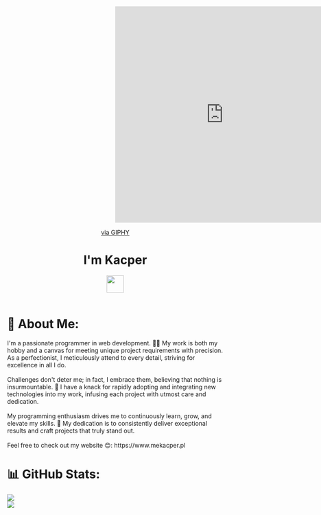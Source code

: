 <div id="header" align="center">
  <div style="width:100%;height:0;padding-bottom:100%;position:relative;"><iframe src="https://giphy.com/embed/26xBwdIuRJiAIqHwA" width="100%" height="100%" style="position:absolute" frameBorder="0" class="giphy-embed" allowFullScreen></iframe></div><p><a href="https://giphy.com/gifs/art-animation-hello-26xBwdIuRJiAIqHwA">via GIPHY</a></p><h1>I'm Kacper</h1>
</div>
<div id="header" align="center">
  <img src="https://media.giphy.com/media/vFKqnCdLPNOKc/giphy.gif" width="40" height="40" />
</div><br>
<h1> 💫 About Me:</h1>
I'm a passionate programmer in web development. 👨‍💻 My work is both my hobby and a canvas for meeting unique project requirements with precision. As a perfectionist, I meticulously attend to every detail, striving for excellence in all I do. <br><br>Challenges don't deter me; in fact, I embrace them, believing that nothing is insurmountable. 💪 I have a knack for rapidly adopting and integrating new technologies into my work, infusing each project with utmost care and dedication. <br><br>My programming enthusiasm drives me to continuously learn, grow, and elevate my skills. 🚀 My dedication is to consistently deliver exceptional results and craft projects that truly stand out. <br><br>Feel free to check out my website 😊: https://www.mekacper.pl


# 📊 GitHub Stats:
![](https://github-readme-streak-stats.herokuapp.com/?user=XarrrdaS&theme=react&hide_border=true)<br/>
![](https://github-readme-stats.vercel.app/api/top-langs/?username=XarrrdaS&theme=react&hide_border=true&include_all_commits=false&count_private=false&layout=compact)

